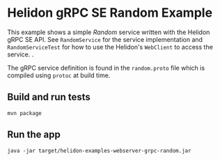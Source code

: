 # Helidon gRPC SE Random Example


This example shows a simple _Random_ service written with the Helidon gRPC SE 
API. See `RandomService` for the service implementation and `RandomServiceTest`
for how to use the Helidon's `WebClient` to access the service. .

The gRPC service definition is found in the `random.proto` file which is compiled 
using `protoc` at build time. 

## Build and run tests

```shell
mvn package
```

## Run the app

```shell
java -jar target/helidon-examples-webserver-grpc-random.jar
```
